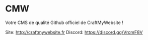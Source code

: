 # CMW
Votre CMS de qualité
Github officiel de CraftMyWebsite !

Site: http://craftmywebsite.fr
Discord: https://discord.gg/VrcmF8V


